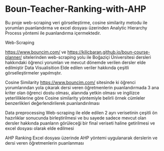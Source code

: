 # Boun-Teacher-Ranking-with-AHP

Bu proje web-scraping veri görselleştirme, cosine similarity metodu ile yorumları puanlandırma ve excel dosyası üzerinden Analytic Hierarchy Process yöntemi ile puanlandırma içermektedir.

Web-Scraping

https://www.bouncim.com/ ve https://kilicbaran.github.io/boun-course-planner/ sitelerinden web-scraping yolu ile Boğaziçi Üniversitesi dersleri hakkındaki öğrenci yorumları ve mevcut dönemde verilen dersler elde edilmiştir
Data Visualisition
Elde edilen veriler hakkında çeşitli görselleştirmeler yapılmıştır.

Cosine Similarity
https://www.bouncim.com/ sitesinde ki öğrenci yorumlarından yola çıkarak dersi veren öğretmenlerin puanlandırmada 3 ana kriter olan öğrenci dostu olması, alanında yetkin olması ve ingilizce yeterliliklerine göre Cosine similarity yöntemiyle belirli örnek cümleler benzerlikleri değerlendirilerek puanlandırılması

Data preprocessing
Web-scraping ile elde edilen 2 ayrı verisetinin çeşitli ön hazırlıklar sonucunda birleştirilmesi ve bu sayede sadece mevcut olan dersler hakkında puanların görüleceği bir final veriseti haline getirilmesi ve excel dosyası olarak elde edilmesi

AHP Ranking
Excel dosyası üzerinde AHP yöntemi uygulanarak derslerin ve dersi veren öğretmenlerin puanlanması



